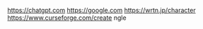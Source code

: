https://chatgpt.com
https://google.com
https://wrtn.jp/character
https://www.curseforge.com/create
ngle
